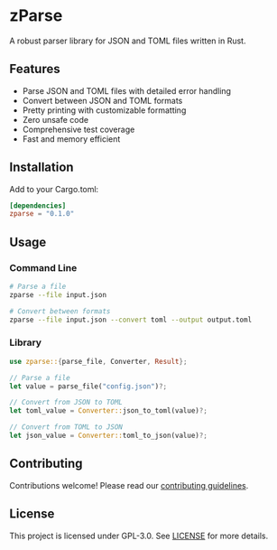 # zParse

A robust parser library for JSON and TOML files written in Rust.

## Features

- Parse JSON and TOML files with detailed error handling
- Convert between JSON and TOML formats
- Pretty printing with customizable formatting
- Zero unsafe code
- Comprehensive test coverage
- Fast and memory efficient

## Installation

Add to your Cargo.toml:

```toml
[dependencies]
zparse = "0.1.0"
```

## Usage

### Command Line

```bash
# Parse a file
zparse --file input.json

# Convert between formats
zparse --file input.json --convert toml --output output.toml
```

### Library

```rust
use zparse::{parse_file, Converter, Result};

// Parse a file
let value = parse_file("config.json")?;

// Convert from JSON to TOML
let toml_value = Converter::json_to_toml(value)?;

// Convert from TOML to JSON
let json_value = Converter::toml_to_json(value)?;
```

## Contributing

Contributions welcome! Please read our [contributing guidelines](CONTRIBUTING.md).

## License

This project is licensed under GPL-3.0. See [LICENSE](LICENSE) for more details.
